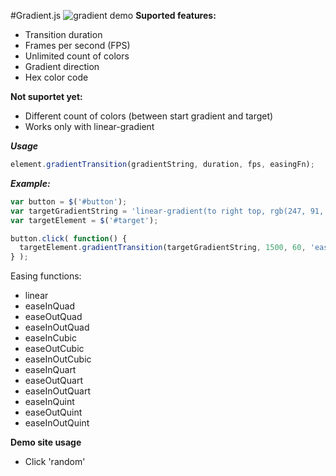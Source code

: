 #Gradient.js
![gradient demo](http://i.imgur.com/JZT4wm1.gif)
**Suported features:**

- Transition duration
- Frames per second (FPS)
- Unlimited count of colors
- Gradient direction
- Hex color code

**Not suportet yet:**

- Different count of colors (between start gradient and target)
- Works only with linear-gradient

***Usage***

```javascript
element.gradientTransition(gradientString, duration, fps, easingFn);
```
***Example:***
```javascript
var button = $('#button');
var targetGradientString = 'linear-gradient(to right top, rgb(247, 91, 52) 0%, rgb(240, 233, 93) 25%, rgb(43, 245, 12) 50%, rgb(24, 85, 240) 75%, rgb(166, 39, 230) 100%)';
var targetElement = $('#target');

button.click( function() {
  targetElement.gradientTransition(targetGradientString, 1500, 60, 'easeInOutQuad');
} );
```
Easing functions:
* linear
* easeInQuad
* easeOutQuad
* easeInOutQuad
* easeInCubic
* easeOutCubic
* easeInOutCubic
* easeInQuart
* easeOutQuart
* easeInOutQuart
* easeInQuint
* easeOutQuint
* easeInOutQuint

**Demo site usage**
- Click 'random'
